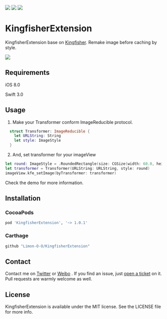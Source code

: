 <p>
<a href="http://cocoadocs.org/docsets/KingfisherExtension"><img src="https://img.shields.io/cocoapods/v/KingfisherExtension.svg?style=flat"></a>
<a href="https://raw.githubusercontent.com/Limon-O-O/KingfisherExtension/master/LICENSE"><img src="https://img.shields.io/cocoapods/l/KingfisherExtension.svg?style=flat"></a>
<a href="https://github.com/Carthage/Carthage/"><img src="https://img.shields.io/badge/Carthage-compatible-4BC51D.svg?style=flat"></a>
</p>

# KingfisherExtension

KingfisherExtension base on [Kingfisher](https://github.com/onevcat/Kingfisher). Remake image before caching by style.

![](http://ww4.sinaimg.cn/large/006tNc79jw1f5l757g4qoj30af0ijdie.jpg)

## Requirements

iOS 8.0

Swift 3.0

## Usage

1. Make your Transformer conform ImageReducible protocol.

``` swift
  struct Transformer: ImageReducible {
    let URLString: String
    let style: ImageStyle
  }
```

2. And, set transformer for your imageView

``` swift
let round: ImageStyle = .RoundedRectangle(size: CGSize(width: 60.0, height: 60.0), cornerRadius: 16.0, borderWidth: 0)
let transformer = Transformer(URLString: URLString, style: round)
imageView.kfe_setImage(byTransformer: transformer)
```

Check the demo for more information.

## Installation

### CocoaPods

```ruby
pod 'KingfisherExtension', '~> 1.0.1'
```

### Carthage

```swift
github "Limon-O-O/KingfisherExtension"
```

## Contact

Contact me on [Twitter](https://twitter.com/Limon______) or [Weibo](http://weibo.com/u/1783821582) . If you find an issue, just [open a ticket](https://github.com/Limon-O-O/KingfisherExtension/issues/new) on it. Pull requests are warmly welcome as well.

## License

KingfisherExtension is available under the MIT license. See the LICENSE file for more info.


